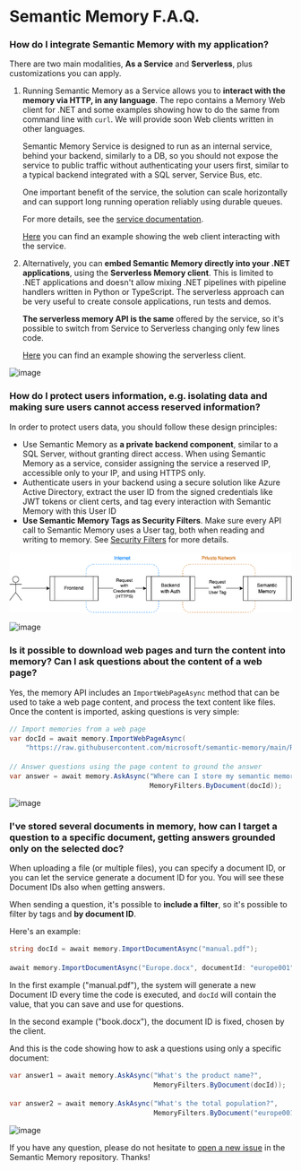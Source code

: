 # Semantic Memory F.A.Q.

### How do I integrate Semantic Memory with my application?

There are two main modalities, **As a Service** and **Serverless**, plus
customizations you can apply.

1. Running Semantic Memory as a Service allows you to **interact with the memory
    via HTTP, in any language**. The repo contains a Memory Web client for .NET
    and some examples showing how to do the same from command line with `curl`.
    We will provide soon Web clients written in other languages.
    
    Semantic Memory Service is designed to run as an internal service, behind
    your backend, similarly to a DB, so you should not expose the service to
    public traffic without authenticating your users first, similar to a typical
    backend integrated with a SQL server, Service Bus, etc.

    One important benefit of the service, the solution can scale horizontally
    and can support long running operation reliably using durable queues.

    For more details, see the [service documentation](../dotnet/Service/README.md).

    [Here](../examples/002-dotnet-WebClient/README.md) you can find an example
    showing the web client interacting with the service.

2. Alternatively, you can **embed Semantic Memory directly into your .NET
    applications**, using the **Serverless Memory client**. This is limited to
    .NET applications and doesn't allow mixing .NET pipelines with pipeline
    handlers written in Python or TypeScript. The serverless approach can be
    very useful to create console applications, run tests and demos.
    
    **The serverless memory API is the same** offered by the service, so it's
    possible to switch from Service to Serverless changing only few lines code.

    [Here](../examples/001-dotnet-Serverless/README.md) you can find an example
    showing the serverless client.

![image](https://github.com/microsoft/semantic-memory/assets/371009/83d6487f-75f2-42d9-9ab5-ea6aed65231b)

### How do I protect users information, e.g. isolating data and making sure users cannot access reserved information?

In order to protect users data, you should follow these design principles:

* Use Semantic Memory as **a private backend component**, similar to a SQL
  Server, without granting direct access. When using Semantic Memory as a
  service, consider assigning the service a reserved IP, accessible only to
  your IP, and using HTTPS only.
* Authenticate users in your backend using a secure solution like Azure
  Active Directory, extract the user ID from the signed credentials like JWT
  tokens or client certs, and tag every interaction with Semantic Memory with
  this User ID
* **Use Semantic Memory Tags as Security Filters**. Make sure every API call
  to Semantic Memory uses a User tag, both when reading and writing to memory.
  See [Security Filters](SECURITY_FILTERS.md) for more details.

![Network diagram](network.png)

![image](https://github.com/microsoft/semantic-memory/assets/371009/83d6487f-75f2-42d9-9ab5-ea6aed65231b)

### Is it possible to download web pages and turn the content into memory? Can I ask questions about the content of a web page?

Yes, the memory API includes an `ImportWebPageAsync` method that can be used
to take a web page content, and process the text content like files. Once
the content is imported, asking questions is very simple:

```csharp
// Import memories from a web page
var docId = await memory.ImportWebPageAsync(
    "https://raw.githubusercontent.com/microsoft/semantic-memory/main/README.md");

// Answer questions using the page content to ground the answer
var answer = await memory.AskAsync("Where can I store my semantic memory records?",
                                   MemoryFilters.ByDocument(docId));
```

![image](https://github.com/microsoft/semantic-memory/assets/371009/83d6487f-75f2-42d9-9ab5-ea6aed65231b)

### I've stored several documents in memory, how can I target a question to a specific document, getting answers grounded only on the selected doc?

When uploading a file (or multiple files), you can specify a document ID,
or you can let the service generate a document ID for you. You will see these
Document IDs also when getting answers. 

When sending a question, it's possible to **include a filter**, so it's possible
to filter by tags and **by document ID**.

Here's an example:

```csharp
string docId = await memory.ImportDocumentAsync("manual.pdf");

await memory.ImportDocumentAsync("Europe.docx", documentId: "europe001");
```

In the first example ("manual.pdf"), the system will generate a new Document ID
every time the code is executed, and `docId` will contain the value, that you
can save and use for questions.

In the second example ("book.docx"), the document ID is fixed, chosen by the
client.

And this is the code showing how to ask a questions using only a specific
document:

```csharp
var answer1 = await memory.AskAsync("What's the product name?",
                                    MemoryFilters.ByDocument(docId));

var answer2 = await memory.AskAsync("What's the total population?",
                                    MemoryFilters.ByDocument("europe001"));
```

![image](https://github.com/microsoft/semantic-memory/assets/371009/18ea98ee-1210-498d-8513-56abc795ce4d)

If you have any question, please do not hesitate to
[open a new issue](https://github.com/microsoft/semantic-memory/issues/new)
in the Semantic Memory repository. Thanks!